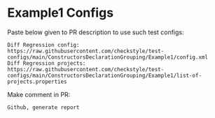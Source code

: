 # Example1 Configs
Paste below given to PR description to use such test configs:
```
Diff Regression config: https://raw.githubusercontent.com/checkstyle/test-configs/main/ConstructorsDeclarationGrouping/Example1/config.xml
Diff Regression projects: https://raw.githubusercontent.com/checkstyle/test-configs/main/ConstructorsDeclarationGrouping/Example1/list-of-projects.properties
```
Make comment in PR:
```
Github, generate report
```
